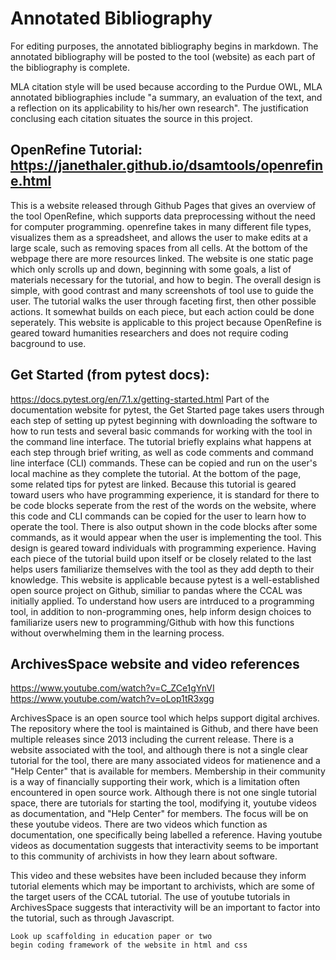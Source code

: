 # Annotated Bibliography

For editing purposes, the annotated bibliography begins in markdown. The
annotated bibliography will be posted to the tool (website) as each part of the
bibliography is complete.

MLA citation style will be used because according to the Purdue OWL,
MLA annotated bibliographies include "a summary, an evaluation of the text,
and a reflection on its applicability to his/her own research". The justification
conclusing each citation situates the source in this project.

## OpenRefine Tutorial: https://janethaler.github.io/dsamtools/openrefine.html
This is a website released through Github Pages that gives an overview of
the tool OpenRefine, which supports data preprocessing without the need
for computer programming. openrefine takes in many different file types,
visualizes them as a spreadsheet, and allows the user to make edits at a
large scale, such as removing spaces from all cells. At the bottom of the webpage there are more resources linked.
The website is one static page which only scrolls up and down, beginning with some goals,
a list of materials necessary for the tutorial, and how to begin. The overall design is simple, with good contrast and many screenshots of tool use to guide the user. The tutorial walks the user through faceting first, then other possible actions. It somewhat builds on each piece, but each action could be done seperately.
This website is applicable to this project because OpenRefine is geared toward humanities researchers and does not require
coding bacground to use.

## Get Started (from pytest docs):
https://docs.pytest.org/en/7.1.x/getting-started.html
Part of the documentation website for pytest, the Get Started page takes users through each step of setting up pytest beginning with downloading the software to how to run tests and several basic commands for working with the tool in the command line interface. The tutorial briefly explains what happens at each step through brief writing, as well as code comments and command line interface (CLI) commands. These can be copied and run on the user's local machine as they complete the tutorial. At the bottom of the page, some related tips for pytest are linked.
Because this tutorial is geared toward users who have programming experience, it is standard for there to be code blocks seperate from the rest of the words on the website, where this code and CLI commands can be copied for the user to learn how to operate the tool. There is also output shown in the code blocks after some commands, as it would appear when the user is implementing the tool. This design is geared toward individuals with programming experience. Having each piece of the tutorial build upon itself or be closely related to the last helps users familiarize themselves with the tool as they add depth to their knowledge.
This website is applicable because pytest is a well-established open source project on Github, similiar to pandas where the CCAL was initially applied. To understand how users are intrduced to a programming tool, in addition to non-programming ones, help inform design choices to familiarize users new to programming/Github with how this functions without overwhelming them in the learning process.

## ArchivesSpace website and video references
https://www.youtube.com/watch?v=C_ZCe1gYnVI
https://www.youtube.com/watch?v=oLop1tR3xgg

ArchivesSpace is an open source tool which helps support
digital archives. The repository where the tool is maintained is Github, and there have been multiple releases since 2013 including the current release. There is a website associated with the tool, and although there is not a single clear tutorial for the tool, there are many associated videos for matienence and a "Help Center" that is available for members. Membership in their community is a way of financially supporting their work, which is a limitation often encountered in open source work.
Although there is not one single tutorial space, there are tutorials for starting the tool, modifying it, youtube videos as documentation, and "Help Center" for members. The focus will be on these youtube videos. There are two videos which function as documentation, one specifically being labelled a reference. Having youtube videos as documentation suggests that interactivity seems to be important to this community of archivists in how they learn about software.

This video and these websites have been included because they inform tutorial elements which may be important to archivists, which are some of the target users of the CCAL tutorial. The use of youtube tutorials in ArchivesSpace suggests that interactivity will be an important to factor into the tutorial, such as through Javascript.

```Look for huamnities tools on github for another tutorial
Look up scaffolding in education paper or two
begin coding framework of the website in html and css

```
